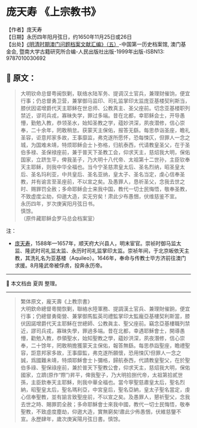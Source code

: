 # 庞天寿 《上宗教书》

【作者】庞天寿  </br>
【日期】永历四年阳月弦日​​，约1650年11月25日或26日</br>
【出处】[《明清时期澳门问题档案文献汇编》（五）](https://www.macaudata.mo/books/detail?bno=b000417)-中国第一历史档案馆, 澳门基金会, 暨南大学古籍研究所合编-人民出版社出版-1999年出版-ISBN13: 9787010030692


## 📜 原文：

> 大明钦命总督粤闽恢剿，联络水陆军务、提调汉土官兵，兼理财催饷，便宜行事；仍总督勇卫营，兼掌御马监印、司礼监掌印太监庞亚基楼契利斯当，膝伏因诺增爵代天主耶稣在世总师、公教真主、圣父座前。切念亚基楼职列禁近，谬司兵戎，寡昧失学，罪过多端。昔在北都，幸耶稣会士，开导愚懵，勤勉入教，恭领圣水，始知圣教之学，蕴妙洪深，夙夜潜修，信心崇奉，二十余年，罔敢稍怠。获蒙天主保佑，报答无繇。每思恭诣圣座，瞻礼圣容，讵意邦家多故，王事靡监，弗克遂所愿怀，恐每悚仄，但罪人一念之城，为国难未靖，特烦耶稣会士卜弥格，归航泰西，代请教皇圣父，在于圣伯多禄、圣保禄座前，兼于普天下圣教工会，仰求天主，慈炤我大明，保佑国家，立跻生平，俾我圣子，乃大明十八代帝、太祖第十二世孙，主臣钦奉天主耶稣，则我中华全福也。当今宁圣慈肃皇太后、圣名烈纳，昭圣皇太后、圣名玛利亚，中共皇后、圣名亚纳，皇太子、圣名当定，虔心信奉圣教，并有谕言至圣座前，不以宣之矣。及愚罪人，恳祈圣父，念我去世之时、赐罪罚全赦；多命耶稣会士来我中国，教代一切士民悔悟，敬奉圣教，不致虚度尘劫，仰遨大造，实无穷矣！肃此少布愚悃，伏维慈鉴不宣。</br>
> 永历四年，岁次庚寅阳月弦日书。</br>
> 慎馀。</br>
（原件藏耶稣会罗马总会档案室）

注：
- [庞天寿](https://zh.wikipedia.org/zh-cn/%E9%BE%90%E5%A4%A9%E5%A3%BD)，1588年—1657年，顺天府大兴县人，明末宦官。崇祯时御马监太监、隆武时司礼监太监、永历时司礼监掌印太监。崇祯年间，于北京皈依天主教，其洗礼名为亚基楼（Aquileo）。1646年，奉命与传教士毕方济前往澳门求援。8月隆武帝被俘虏，投奔永历帝。

---

📌 本文档由 夏舆 整理。

---

> 繁体原文，龐天壽《上教宗書》</br>
大明欽命總督粵閩恢剿，聯絡水陸軍務、提調漢土官兵、兼理財催餉，便宜行事；仍總督勇衛營、兼掌御馬監英司禮監掌印太監龐亞基樓契利斯當，膝伏因諾增爵代天主耶穌在世總師、公教眞主、聖父座前。竊念亞基樓職列禁近，謬司兵戎，寡昧失學，罪過多端。昔在北都，幸遇耶穌會士，開導愚懵，勸勉入教，恭領聖水，始知聖教之學，藴妙洪深，夙夜潛修，信心崇奉，二十馀年，罔敢稍擔獲蒙天主保佑，報答無繇。每思恭詣聖座，瞻禮聖容，詎意邦家多故，王事靡監，弗克遂所願懷，恐用悚仄!但罪人一念之誠，爲國難未靖，特煩耶穌會士卜彌格，歸航泰西，代請教皇聖父，在於聖伯多祿、聖保祿座前，兼於普天下聖教公會，仰求天主，慈炤我大明，保佑國家，立躋(原作“際”)昇平，俾我聖子，乃大明拾捌代帝，太祖第拾貳世孫，主臣欽奉天主耶穌，則我中華全福也。當今寧聖慈肅皇太后，聖名烈納，昭聖皇太后，聖名瑪利亞，中宮皇后，聖名亞納，皇太子聖名當定，虔心信奉聖教，並有諭言致聖座前，不以宣之矣。及愚罪人，懇祈聖父，念我去世之時、賜罪罰全赦；多命耶穌會士來我中國，教代一切士民悔悟，敬奉聖教，不致虛度塵劫，仰遨大造，實無窮矣!肅此少佈愚悃，伏維慈鑒不宣。永歷肆年，歲次庚寅陽月弦日書。慎馀。
